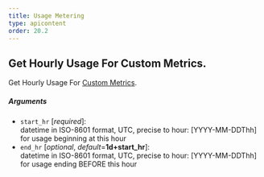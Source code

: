 ```yaml
---
title: Usage Metering
type: apicontent
order: 20.2
---
```


## Get Hourly Usage For Custom Metrics.

Get Hourly Usage For [Custom Metrics](/getting_started/custom_metrics/).

##### Arguments
* `start_hr` [*required*]:  
    datetime in ISO-8601 format, UTC, precise to hour: [YYYY-MM-DDThh] for usage beginning at this hour
* `end_hr` [*optional*, *default*=**1d+start_hr**]:  
    datetime in ISO-8601 format, UTC, precise to hour: [YYYY-MM-DDThh] for usage ending BEFORE this hour
